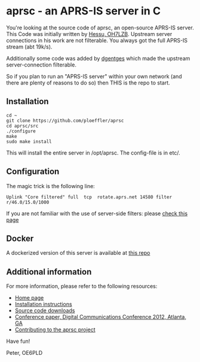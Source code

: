 
# aprsc - an APRS-IS server in C

You're looking at the source code of aprsc, an open-source APRS-IS
server. This Code was initially written by [Hessu, OH7LZB](https://github.com/hessu/aprsc). Upstream server connections in his work are not filterable. You always got the full APRS-IS stream (abt 19k/s).

Additionally some code was added by [dgentges](https://github.com/dgentges) which made the upstream server-connection filterable.

So if you plan to run an "APRS-IS server" within your own network (and there are plenty of reasons to do so) then THIS is the repo to start.

## Installation

```shell
cd ~
git clone https://github.com/ploeffler/aprsc
cd aprsc/src
./configure
make
sudo make install
```

This will install the entire server in /opt/aprsc. The config-file is in etc/.

## Configuration

The magic trick is the following line:

```shell
Uplink "Core filtered" full  tcp  rotate.aprs.net 14580 filter r/46.0/15.0/1000
```

If you are not familiar with the use of server-side filters: please [check this page](https://www.aprs-is.net/javAPRSFilter.aspx)

## Docker

A dockerized version of this server is available at [this repo](https://github.com/ploeffler/aprsc-docker)

## Additional information

For more information, please refer to the following resources:

* [Home page](http://he.fi/aprsc/)
* [Installation instructions](http://he.fi/aprsc/INSTALLING.html)
* [Source code downloads](http://he.fi/aprsc/down/)
* [Conference paper, Digital Communications Conference 2012, Atlanta, GA](http://he.fi/aprsc/dcc-2012-aprsc.pdf)
* [Contributing to the aprsc project](http://he.fi/aprsc/CONTRIBUTING.html)

Have fun!

Peter, OE6PLD 
